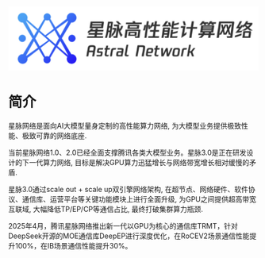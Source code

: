 <p align="center">
  <img src="./figures/astral_network_logo.png" alt="星脉网络 Logo" width="1000">
</p>

# 简介

星脉网络是面向AI大模型量身定制的高性能算力网络, 为大模型业务提供极致性能、极致可靠的网络底座.

当前星脉网络1.0、2.0已经全面支撑腾讯各类大模型业务。星脉3.0是正在研发设计的下一代算力网络, 目标是解决GPU算力迅猛增长与网络带宽增长相对缓慢的矛盾.

星脉3.0通过scale out + scale up双引擎网络架构, 在超节点、网络硬件、软件协议、通信库、运营平台等关键功能模块上进行全面升级, 为GPU之间提供超高带宽互联域, 大幅降低TP/EP/CP等通信占比, 最终打破集群算力瓶颈.

2025年4月，腾讯星脉网络推出新一代以GPU为核心的通信库TRMT，针对DeepSeek开源的MOE通信库DeepEP进行深度优化，在RoCEV2场景通信性能提升100%，在IB场景通信性能提升30%。
